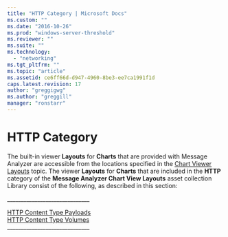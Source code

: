 ```yaml
---
title: "HTTP Category | Microsoft Docs"
ms.custom: ""
ms.date: "2016-10-26"
ms.prod: "windows-server-threshold"
ms.reviewer: ""
ms.suite: ""
ms.technology: 
  - "networking"
ms.tgt_pltfrm: ""
ms.topic: "article"
ms.assetid: ce6ff66d-d947-4960-8be3-ee7ca1991f1d
caps.latest.revision: 17
author: "greggigwg"
ms.author: "greggill"
manager: "ronstarr"
---
```

# HTTP Category
The built-in viewer **Layouts** for **Charts** that are provided with Message Analyzer are accessible from the locations specified in the [Chart Viewer Layouts](chart-viewer-layouts.md) topic. The viewer **Layouts** for **Charts** that are included in the **HTTP** category of the **Message Analyzer Chart View Layouts** asset collection Library consist of the following, as described in this section:  
  
 _____________________________\_  
  
 [HTTP Content Type Payloads](http-content-type-payloads.md)   
 [HTTP Content Type Volumes](http-content-type-volumes.md)   
_____________________________\_